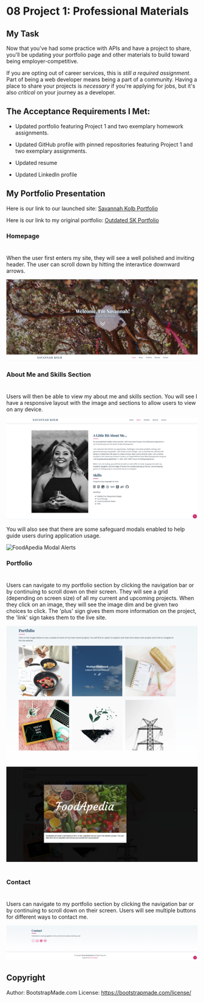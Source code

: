 # 08 Project 1: Professional Materials

## My Task

Now that you've had some practice with APIs and have a project to share, you'll be updating your portfolio page and other materials to build toward being employer-competitive.

If you are opting out of career services, this is *still a required assignment*. Part of being a web developer means being a part of a community. Having a place to share your projects is *necessary* if you're applying for jobs, but it's also *critical* on your journey as a developer.

## The Acceptance Requirements I Met:

* Updated portfolio featuring Project 1 and two exemplary homework assignments.

* Updated GitHub profile with pinned repositories featuring Project 1 and two exemplary assignments.

* Updated resume

* Updated LinkedIn profile 

## My Portfolio Presentation

Here is our link to our launched site: [Savannah Kolb Portfolio](https://snk923.github.io/homework8-professional-materials/)

Here is our link to my original portfolio: [Outdated SK Portfolio](https://snk923.github.io/homework2-professional-portfolio/)

### Homepage
#

When the user first enters my site, they will see a well polished and inviting header. The user can scroll down by hitting the interavtice downward arrows. 

![Portfolio Landing Header ](assets/img/readMe/homepage.jpg)

### About Me and Skills Section
#

Users will then be able to view my about me and skills section. You will see I have a responsive layout with the image and sections to allow users to view on any device. 

![About Me and Skills ](assets/img/readMe/about.jpg)

You will also see that there are some safeguard modals enabled to help guide users during application usage. 

![FoodApedia Modal Alerts ](assets/images/modals.gif)

### Portfolio
#

Users can navigate to my portfolio section by clicking the navigation bar or by continuing to scroll down on their screen. They will see a grid (depending on screen size) of all my current and upcoming projects. When they click on an image, they will see the image dim and be given two choices to click. The 'plus' sign gives them more information on the project, the 'link' sign takes them to the live site. 

![Main Portfolio Page](assets/img/readMe/portfolioMain.jpg)
<br></br>
![Portfolio Project Information](assets/img/readMe/portfolioInfo.jpg)
<br></br>

### Contact 
#

Users can navigate to my portfolio section by clicking the navigation bar or by continuing to scroll down on their screen. Users will see multiple buttons for different ways to contact me.

![Contact](assets/img/readMe/Contact.jpg)

## Copyright

Author: BootstrapMade.com
License: https://bootstrapmade.com/license/